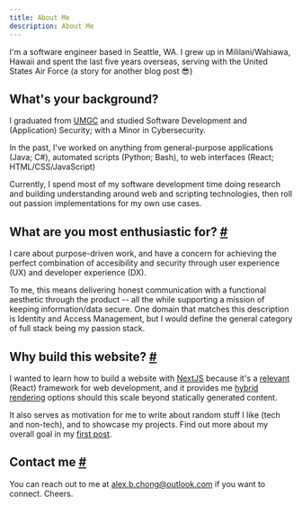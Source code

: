 ```yaml
---
title: About Me
description: About Me
---
```


I'm a software engineer based in Seattle, WA. I grew up in Mililani/Wahiawa, Hawaii and spent the last five years overseas, serving with the United States Air Force (a story for another blog post 😎)

## What's your background?

I graduated from [UMGC](https://www.umgc.edu/academic-programs/bachelors-degrees/software-development-and-security.cfm) and studied Software Development and (Application) Security; with a Minor in Cybersecurity.

In the past, I've worked on anything from general-purpose applications (Java; C#), automated scripts (Python; Bash), to web interfaces (React; HTML/CSS/JavaScript)

Currently, I spend most of my software development time doing research and building understanding around web and scripting technologies, then roll out passion implementations for my own use cases.

## What are you most enthusiastic for? [#](#what-are-you-enthusiastic-for)

I care about purpose-driven work, and have a concern for achieving the perfect combination of accesibility and security through user experience (UX) and developer experience (DX).

To me, this means delivering honest communication with a functional aesthetic through the product -- all the while supporting a mission of keeping information/data secure. One domain that matches this description is Identity and Access Management, but I would define the general category of full stack being my passion stack.

## Why build this website? [#](#why-build-this-website)

I wanted to learn how to build a website with [NextJS](https://nextjs.org/) because it's a [relevant](https://nextjs.org/showcase) (React) framework for web development, and it provides me [hybrid rendering](https://nextjs.org/docs/advanced-features/automatic-static-optimization) options should this scale beyond statically generated content.

It also serves as motivation for me to write about random stuff I like (tech and non-tech), and to showcase my projects. Find out more about my overall goal in my [first post](/post/telegraphing-competence).

## Contact me [#](#contact-me)

You can reach out to me at [alex.b.chong@outlook.com](mailto:alex.b.chong@outlook.com) if you want to connect. Cheers.
